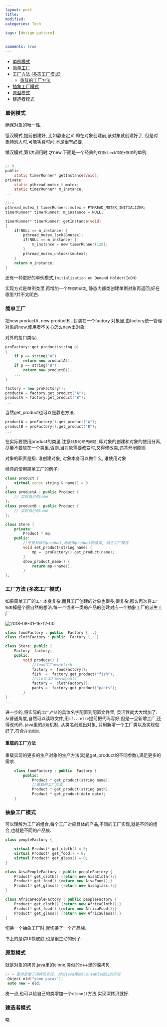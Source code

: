 ```yaml
---
layout: post
title:
modified:
categories: Tech
 
tags: [design pattern]

  
comments: true
---
```


<!-- TOC -->

- [单例模式](#单例模式)
- [简单工厂](#简单工厂)
- [工厂方法 (多态工厂模式)](#工厂方法-多态工厂模式)
    - [重载的工厂方法](#重载的工厂方法)
- [抽象工厂模式](#抽象工厂模式)
- [原型模式](#原型模式)
- [建造者模式](#建造者模式)

<!-- /TOC -->




###  单例模式

确保对象的唯一性.

饿汉模式,提前创建好, 比如静态定义.即在对象创建前,该对象就创建好了,
但是对象特别大时,可能耗费时间,不是很有必要.

懒汉模式,第1次调用时,才new.下面是一个经典的`双重check锁定+饿汉`的单例:

```c

//.h
public
    static timerRunner* getInstance(void);
private:
    static pthread_mutex_t mutex;
    static timerRunner* m_instance;
...

//.c 
pthread_mutex_t timerRunner::mutex = PTHREAD_MUTEX_INITIALIZER;
timerRunner* timerRunner::m_instance = NULL;

timerRunner* timerRunner::getInstance(void)
{
    if(NULL == m_instance) {
        pthread_mutex_lock(&mutex);
        if(NULL == m_instance) {
            m_instance = new timerRunner(128);
        }
        pthread_mutex_unlock(&mutex);
    }
    return m_instance;
}
```

还有一种更好的单例模式,`Initialization on Demand Holder(IoDH)`

实现方式是单例类里,再增加一个`静态内部类`,,静态内部类创建单例对象再返回;好在哪里?并不太明白.

### 简单工厂

把new productA, new productB...封装在一个factory 对象里,由factory统一管理对象的new,使用者不关心怎么new出对象;

对外的接口类似:
```c++
proFactory::get_product(string p)
{
    if p == string("A")
        return new productA(); 
    if p == string("B")
        return new productB(); 
    ...
}

factory = new proFactory();
productA = factory.get_product("A");
productA = factory.get_product("B");
...
```

当然get_product也可以是静态方法.

```c
productA = proFactory().get_product("A");
productB = proFactory().get_product("B");
...
```

在实际要使用product的类里,注意`对象的职责问题`, 即对象的创建和对象的使用分离,尽量不要放在一个类里,否则,当对象需要改变时,又得修改类,违背开闭原则.

对象的职责是指: 谁创建对象, 对象本身可以做什么, 谁使用对象

经典的使用简单工厂的例子:

```c++
class product {
    virtual const string & name() = 0
}
class productA : public Product {
    // 实现自己的name
};
class productB : public Product {
    // 实现自己的name
};

class Store {
    private:
        Product * mp;
    public:
        //不是具体的product,而是用product的基类, 结合工厂模式
        void set_product(string name) {
            mp =  proFactory().get_product(name);
        }
        show_product_name() {
            return mp->name();
        }
};

```
### 工厂方法 (多态工厂模式)

如果简单工厂的`工厂`本身复杂,而且工厂创建的对象也很多,很复杂,那么再次将`工厂抽象`掉是个很自然的想法.每一个或者一类的产品的创建对应一个抽象工厂的派生工厂.

![2018-08-01-16-12-00](https://images-1257933000.cos.ap-chengdu.myqcloud.com/2018-08-01-16-12-00.png)


```c++
class foodFactory : public  Factory {...}
class clothFactory : public  Factory {...}

class Store: public {
    Factory  factory;
    public:
        void produce() {
            //food工厂new出fish
            factory =  foodFactory();
            fish  =  factory.get_product("fish");
            //cloth工厂new出pants
            factory =  clothFactory();
            pants =  factory.get_product("pants");
        }
}
...
```
进一步的,将实际的`工厂`,`产品`的具体名字配置到配置文件里, 灵活性就大大增加了.
从普通角度,自然可以读取文件,用`if...else`提前把代码写好,但是一旦新增工厂,还得改代码.
java里的`反射`机制, 从类名创建出对象, 只用新增一个工厂类以及实现就好了,符合`开闭原则`. 

#### 重载的工厂方法

重载实现的更多的生产对象的生产方法(就是get_product的不同参数),满足更多的需求.

```c++
    class foodFactory : public  Factory {
        public:
            Product * get_product(string name);
            //重载的工厂方法
            Product * get_product(string path);
            Product * get_product(date date);
    }
```

### 抽象工厂模式

可以理解为工厂的组合,每个工厂对应具体的产品,不同的工厂实现,就是不同的组合,也就是不同的产品族.

```c++
class peopleFactory {

    virtual Product* get_cloth() = 0;
    virtual Product* get_food() = 0;
    virtual Product* get_glass() = 0;
}

class AisaPeopleFactory : public peopleFactory {
    Product* get_cloth() {return new AisaCloth();}
    Product* get_food() {return new AisaFood();}
    Product* get_glass() {return new Aisaglass();}
}

class AfricaPeopleFactory : public peopleFactory {
    Product* get_cloth() {return new AfricaCloth();}
    Product* get_food() {return new AfricaFood();}
    Product* get_glass() {return new AfricaGlass();}
}

```

切换一个抽象工厂时,就切换了一个产品族.

书上的是讲UI换皮肤,也是很生动的例子.

### 原型模式

就是对象的拷贝,java里的clone,类似的c++里的深拷贝

```c++
// = 要求是做了深拷贝实现, 对应java里的Cloneable接口的实现
 Object old("some paras");
 auto new = old;
```

皮一点,也可以给自己的类增加一个`clone()`方法,实现深拷贝就好.


### 建造者模式

略

